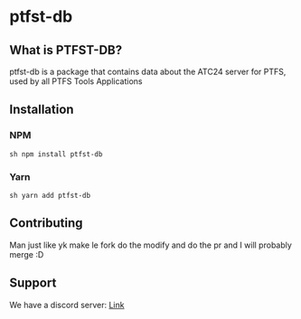 # ptfst-db

## What is PTFST-DB?

ptfst-db is a package that contains data about the ATC24 server for PTFS, used by all PTFS Tools Applications

## Installation

### NPM

`sh
npm install ptfst-db
`

### Yarn

`sh
yarn add ptfst-db
`

## Contributing

Man just like yk make le fork do the modify and do the pr and I will probably merge :D

## Support

We have a discord server:
[Link](https://discord.gg/8tSu4ewdsM)
